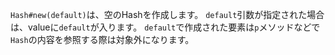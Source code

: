 `Hash#new(default)`は、空のHashを作成します。
`default`引数が指定された場合は、valueに`default`が入ります。
`default`で作成された要素は`p`メソッドなどで`Hash`の内容を参照する際は対象外になります。
